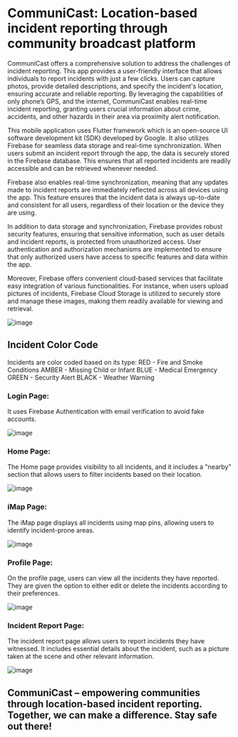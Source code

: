 # CommuniCast: Location-based incident reporting through community broadcast platform

CommuniCast offers a comprehensive solution to address the challenges of incident reporting. This app provides a user-friendly interface that allows individuals to report incidents with just a few clicks. Users can capture photos, provide detailed descriptions, and specify the incident's location, ensuring accurate and reliable reporting. By leveraging the capabilities of only phone’s GPS, and the internet, CommuniCast enables real-time incident reporting, granting users crucial information about crime, accidents, and other hazards in their area via proximity alert notification.

This mobile application uses Flutter framework which is an open-source UI software development kit (SDK) developed by Google. It also utilizes Firebase for seamless data storage and real-time synchronization. When users submit an incident report through the app, the data is securely stored in the Firebase database. This ensures that all reported incidents are readily accessible and can be retrieved whenever needed.

Firebase also enables real-time synchronization, meaning that any updates made to incident reports are immediately reflected across all devices using the app. This feature ensures that the incident data is always up-to-date and consistent for all users, regardless of their location or the device they are using.

In addition to data storage and synchronization, Firebase provides robust security features, ensuring that sensitive information, such as user details and incident reports, is protected from unauthorized access. User authentication and authorization mechanisms are implemented to ensure that only authorized users have access to specific features and data within the app.

Moreover, Firebase offers convenient cloud-based services that facilitate easy integration of various functionalities. For instance, when users upload pictures of incidents, Firebase Cloud Storage is utilized to securely store and manage these images, making them readily available for viewing and retrieval.

![image](https://github.com/juriemaeac/Incident-Reporting-App/assets/59803167/a16b189e-7a8b-478b-b00c-b475646576d9)

## Incident Color Code

Incidents are color coded based on its type:
RED - Fire and Smoke Conditions
AMBER - Missing Child or Infant
BLUE - Medical Emergency
GREEN - Security Alert
BLACK - Weather Warning


### Login Page:
It uses Firebase Authentication with email verification to avoid fake accounts.

![image](https://github.com/juriemaeac/Incident-Reporting-App/assets/59803167/b0a996d7-df0c-4ab5-a53b-151ac1cddf90)

### Home Page:
The Home page provides visibility to all incidents, and it includes a "nearby" section that allows users to filter incidents based on their location.

![image](https://github.com/juriemaeac/Incident-Reporting-App/assets/59803167/bc2c7852-2408-4844-b288-5b630f27cb04)

### iMap Page:
The iMap page displays all incidents using map pins, allowing users to identify incident-prone areas.

![image](https://github.com/juriemaeac/Incident-Reporting-App/assets/59803167/2523371c-4423-4459-b55c-9caa8e3fef05)

### Profile Page:
On the profile page, users can view all the incidents they have reported. They are given the option to either edit or delete the incidents according to their preferences.

![image](https://github.com/juriemaeac/Incident-Reporting-App/assets/59803167/94a3f003-80f5-4e7e-996f-c192b04a7846)

### Incident Report Page:
The incident report page allows users to report incidents they have witnessed. It includes essential details about the incident, such as a picture taken at the scene and other relevant information.

![image](https://github.com/juriemaeac/Incident-Reporting-App/assets/59803167/6125f7bb-68c6-48be-8c4e-4e2ef199e020)

## CommuniCast – empowering communities through location-based incident reporting. Together, we can make a difference. Stay safe out there!
